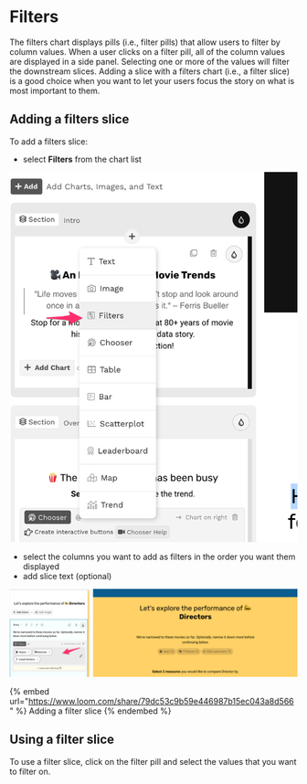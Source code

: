 # Filters

The filters chart displays pills (i.e., filter pills) that allow users to filter by column values. When a user clicks on a filter pill, all of the column values are displayed in a side panel. Selecting one or more of the values will filter the downstream slices. Adding a slice with a filters chart (i.e., a filter slice) is a good choice when you want to let your users focus the story on what is most important to them.&#x20;

## Adding a filters slice

To add a filters slice:

* select **Filters** from the chart list

![Select Filters from the dropdown](<../../../.gitbook/assets/image (389).png>)

* select the columns you want to add as filters in the order you want them displayed
* add slice text (optional)

![A filters slice](<../../../.gitbook/assets/image (376).png>)

{% embed url="https://www.loom.com/share/79dc53c9b59e446987b15ec043a8d566" %}
Adding a filter slice
{% endembed %}

## Using a filter slice

To use a filter slice, click on the filter pill and select the values that you want to filter on.&#x20;
